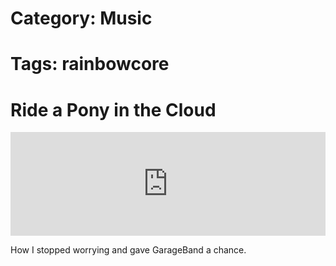 # Category: Music
# Tags: rainbowcore

Ride a Pony in the Cloud
========================

<iframe width="100%" height="166" scrolling="no" frameborder="no" src="https://w.soundcloud.com/player/?url=http%3A%2F%2Fapi.soundcloud.com%2Ftracks%2F90269950&color=5b8bd3&auto_play=false&show_artwork=true"></iframe>

How I stopped worrying and gave GarageBand a chance.

